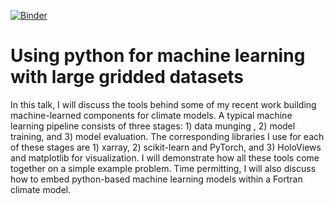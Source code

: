[![Binder](http://binder.pangeo.io/badge.svg)](http://binder.pangeo.io/v2/gh/nbren12/2018-11-06-python-in-geosciences/master)

# Using python for machine learning with large gridded datasets

In this talk, I will discuss the tools behind some of my recent work building
machine-learned components for climate models. A typical machine learning
pipeline consists of three stages: 1) data munging , 2) model training, and 3)
model evaluation. The corresponding libraries I use for each of these stages
are 1) xarray, 2) scikit-learn and PyTorch, and 3) HoloViews and matplotlib for
visualization. I will demonstrate how all these tools come together on a simple
example problem. Time permitting, I will also discuss how to embed python-based
machine learning models within a Fortran climate model. 

